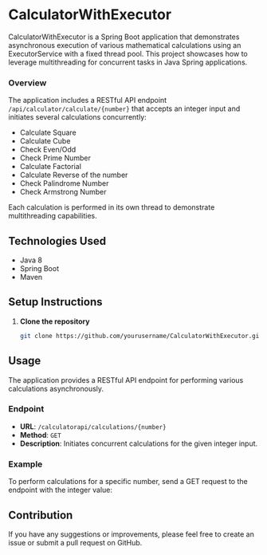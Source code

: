# CalculatorWithExecutor

CalculatorWithExecutor is a Spring Boot application that demonstrates asynchronous execution of various mathematical calculations using an ExecutorService with a fixed thread pool. This project showcases how to leverage multithreading for concurrent tasks in Java Spring applications.

### Overview

The application includes a RESTful API endpoint `/api/calculator/calculate/{number}` that accepts an integer input and initiates several calculations concurrently:

- Calculate Square
- Calculate Cube
- Check Even/Odd
- Check Prime Number
- Calculate Factorial
- Calculate Reverse of the number
- Check Palindrome Number
- Check Armstrong Number

Each calculation is performed in its own thread to demonstrate multithreading capabilities.

## Technologies Used

- Java 8
- Spring Boot
- Maven

## Setup Instructions

1. **Clone the repository**

   ```bash
   git clone https://github.com/yourusername/CalculatorWithExecutor.git
   
## Usage

The application provides a RESTful API endpoint for performing various calculations asynchronously.

### Endpoint

- **URL**: `/calculatorapi/calculations/{number}`
- **Method**: `GET`
- **Description**: Initiates concurrent calculations for the given integer input.

### Example

To perform calculations for a specific number, send a GET request to the endpoint with the integer value:

 ## Contribution

If you have any suggestions or improvements, please feel free to create an issue or submit a pull request on GitHub.  
   
   
